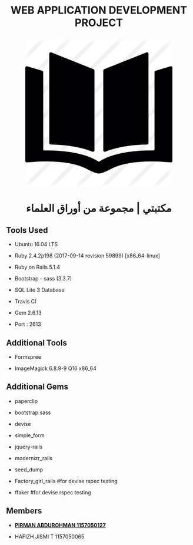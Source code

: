 # <p align="center"> WEB APPLICATION DEVELOPMENT PROJECT</p>
<p align="center" ><img width="400" height="400" src= "app/assets/images/favicon.png"/></p>

<h1 align="center">مكتبتي | مجموعة من أوراق العلماء</h1>

## Tools Used

* Ubuntu 16.04 LTS

* Ruby 2.4.2p198 (2017-09-14 revision 59899) [x86_64-linux]

* Ruby on Rails 5.1.4 

* Bootstrap - sass (3.3.7)

* SQL Lite 3 Database

* Travis CI

* Gem 2.6.13

* Port : 2613

## Additional Tools

* Formspree

* ImageMagick 6.8.9-9 Q16 x86_64

## Additional Gems

* paperclip

* bootstrap sass

* devise

* simple_form

* jquery-rails

* modernizr_rails

* seed_dump

* Factory_girl_rails #for devise rspec testing

* ffaker #for devise rspec testing


## Members

- **[PIRMAN ABDUROHMAN 1157050127](https://www.instagram.com/pimenvibritania/)**
* HAFIZH JISMI T 1157050065
